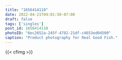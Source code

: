 ```yaml
---
title: "1656414110"
date: 2022-04-21T04:01:50-07:00
draft: false
tags: ['singles']
post_id: 1656414110
photoID: "6ec2652a-245f-4782-21df-c4653ed04500"
caption: "Product photography for Real Good Fish."
---
```

{{< cfimg >}}